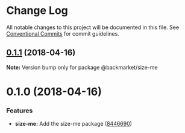 # Change Log

All notable changes to this project will be documented in this file.
See [Conventional Commits](https://conventionalcommits.org) for commit guidelines.

<a name="0.1.1"></a>
## [0.1.1](https://github.com/antoinerey/kalliste-next/compare/@backmarket/size-me@0.1.0...@backmarket/size-me@0.1.1) (2018-04-16)




**Note:** Version bump only for package @backmarket/size-me

<a name="0.1.0"></a>
# 0.1.0 (2018-04-16)


### Features

* **size-me:** Add the size-me package ([8446690](https://github.com/antoinerey/kalliste-next/commit/8446690))
